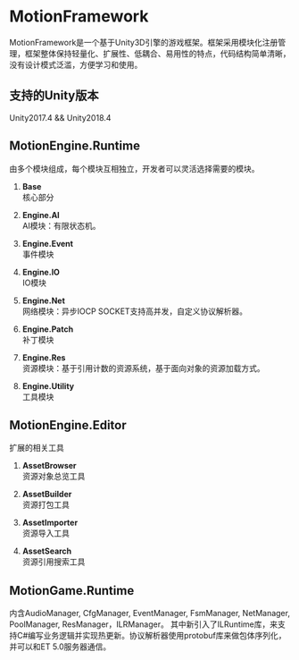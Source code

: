 # MotionFramework
MotionFramework是一个基于Unity3D引擎的游戏框架。框架采用模块化注册管理，框架整体保持轻量化、扩展性、低耦合、易用性的特点，代码结构简单清晰，没有设计模式泛滥，方便学习和使用。

## 支持的Unity版本
Unity2017.4 && Unity2018.4

## MotionEngine.Runtime
由多个模块组成，每个模块互相独立，开发者可以灵活选择需要的模块。

1. **Base**  
核心部分

2. **Engine.AI**  
AI模块：有限状态机。

3. **Engine.Event**  
事件模块

4. **Engine.IO**  
IO模块

5. **Engine.Net**  
网络模块：异步IOCP SOCKET支持高并发，自定义协议解析器。

6. **Engine.Patch**  
补丁模块

7. **Engine.Res**  
资源模块：基于引用计数的资源系统，基于面向对象的资源加载方式。

8. **Engine.Utility**  
工具模块

## MotionEngine.Editor
扩展的相关工具

1. **AssetBrowser**  
资源对象总览工具

2. **AssetBuilder**  
资源打包工具

3. **AssetImporter**  
资源导入工具

4. **AssetSearch**  
资源引用搜索工具

## MotionGame.Runtime
内含AudioManager, CfgManager, EventManager, FsmManager, NetManager, PoolManager, ResManager，ILRManager。
其中新引入了ILRuntime库，来支持C#编写业务逻辑并实现热更新。协议解析器使用protobuf库来做包体序列化，并可以和ET 5.0服务器通信。
